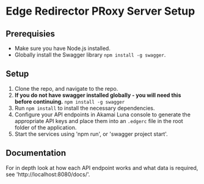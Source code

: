 # Edge Redirector PRoxy Server Setup

## Prerequisies

* Make sure you have Node.js installed.
* Globally install the Swagger library `npm install -g swagger`.

## Setup

1. Clone the repo, and navigate to the repo.
2. **If you do not have swagger installed globally - you will need this before
   continuing.** `npm install -g swagger`
3. Run `npm install` to install the necessary dependencies.
4. Configure your API endpoints in Akamai Luna console to generate the
   appropriate API keys and place them into an `.edgerc` file in the root folder
   of the application.
5. Start the services using 'npm run', or 'swagger project start'.

## Documentation

For in depth look at how each API endpoint works and what data is required, see
'http://localhost:8080/docs/'.
